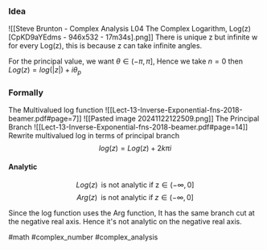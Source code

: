 ### Idea
![[Steve Brunton - Complex Analysis L04 The Complex Logarithm, Log(z) [CpKD9aYEdms - 946x532 - 17m34s].png]]
There is unique z but infinite w for every Log(z), this is because z can take infinite angles. 

For the principal value, we want $\theta \in (-\pi, \pi]$, Hence we take $n = 0$
then  $Log(z) = log(|z|) + i\theta_{p}$

### Formally
The Multivalued log function 
![[Lect-13-Inverse-Exponential-fns-2018-beamer.pdf#page=7]]
![[Pasted image 20241122122509.png]]
The Principal Branch 
![[Lect-13-Inverse-Exponential-fns-2018-beamer.pdf#page=14]]
Rewrite multivalued log in terms of principal branch
$$
log(z) = Log(z) + 2k\pi i
$$
#### Analytic
$$
Log(z) \;\; \text{is not analytic if z} \in (-\infty, 0]
$$
$$
Arg(z) \;\; \text{is not analytic if}\; z \in (-\infty, 0]
$$


Since the log function uses the Arg function, It has the same branch cut
at the negative real axis.  Hence it's not analytic on the negative real axis. 

#math #complex_number #complex_analysis 



